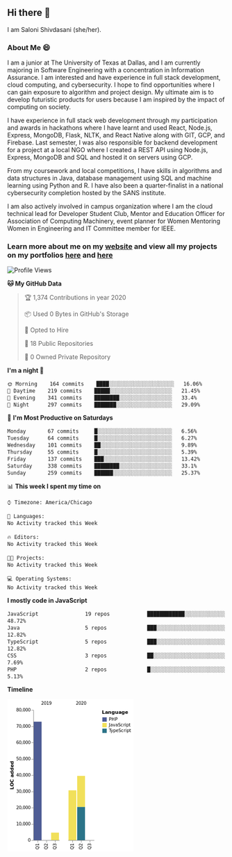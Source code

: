 ## Hi there 👋

I am Saloni Shivdasani (she/her).

### About Me 😄

I am a junior at The University of Texas at Dallas, and I am currently majoring in Software Engineering with a concentration in Information Assurance. I am interested and have experience in full stack development, cloud computing, and cybersecurity. I hope to find opportunities where I can gain exposure to algorithm and project design. My ultimate aim is to develop futuristic products for users because I am inspired by the impact of computing on society.

I have experience in full stack web development through my participation and awards in hackathons where I have learnt and used React, Node.js, Express, MongoDB, Flask, NLTK, and React Native along with GIT, GCP, and Firebase. Last semester, I was also responsible for backend development for a project at a local NGO where I created a REST API using Node.js, Express, MongoDB and SQL and hosted it on servers using GCP. 

From my coursework and local competitions, I have skills in algorithms and data structures in Java, database management using SQL and machine learning using Python and R. I have also been a quarter-finalist in a national cybersecurity completion hosted by the SANS institute.

I am also actively involved in campus organization where I am the cloud technical lead for Developer Student Club, Mentor and Education Officer for Association of Computing Machinery, event planner for Women Mentoring Women in Engineering and IT Committee member for IEEE.

### Learn more about me on my [website](https://www.saloni-shivdasani.codes) and view all my projects on my portfolios [here](https://www.saloni-shivdasani.codes/projects) and  [here](http://devpost.com/SaloniS)

<!--START_SECTION:waka-->
![Profile Views](http://img.shields.io/badge/Profile%20Views-29-blue)

**🐱 My GitHub Data** 

> 🏆 1,374 Contributions in year 2020
 > 
> 📦 Used 0 Bytes in GitHub's Storage 
 > 
> 💼 Opted to Hire
 > 
> 📜 18 Public Repositories 
 > 
> 🔑 0 Owned Private Repository 
 > 
**I'm a night 🦉** 

```text
🌞 Morning    164 commits    ████░░░░░░░░░░░░░░░░░░░░░   16.06% 
🌆 Daytime    219 commits    █████░░░░░░░░░░░░░░░░░░░░   21.45% 
🌃 Evening    341 commits    ████████░░░░░░░░░░░░░░░░░   33.4% 
🌙 Night      297 commits    ███████░░░░░░░░░░░░░░░░░░   29.09%

```
📅 **I'm Most Productive on Saturdays** 

```text
Monday       67 commits     █░░░░░░░░░░░░░░░░░░░░░░░░   6.56% 
Tuesday      64 commits     █░░░░░░░░░░░░░░░░░░░░░░░░   6.27% 
Wednesday    101 commits    ██░░░░░░░░░░░░░░░░░░░░░░░   9.89% 
Thursday     55 commits     █░░░░░░░░░░░░░░░░░░░░░░░░   5.39% 
Friday       137 commits    ███░░░░░░░░░░░░░░░░░░░░░░   13.42% 
Saturday     338 commits    ████████░░░░░░░░░░░░░░░░░   33.1% 
Sunday       259 commits    ██████░░░░░░░░░░░░░░░░░░░   25.37%

```


📊 **This week I spent my time on** 

```text
⌚︎ Timezone: America/Chicago

💬 Languages: 
No Activity tracked this Week

🔥 Editors: 
No Activity tracked this Week

🐱‍💻 Projects: 
No Activity tracked this Week

💻 Operating Systems: 
No Activity tracked this Week

```

**I mostly code in JavaScript** 

```text
JavaScript               19 repos            ████████████░░░░░░░░░░░░░   48.72% 
Java                     5 repos             ███░░░░░░░░░░░░░░░░░░░░░░   12.82% 
TypeScript               5 repos             ███░░░░░░░░░░░░░░░░░░░░░░   12.82% 
CSS                      3 repos             ██░░░░░░░░░░░░░░░░░░░░░░░   7.69% 
PHP                      2 repos             █░░░░░░░░░░░░░░░░░░░░░░░░   5.13%

```


**Timeline**

![Chart not found](https://github.com/SaloniSS/SaloniSS/blob/master/charts/bar_graph.png) 


<!--END_SECTION:waka-->

<!--
**SaloniSS/SaloniSS** is a ✨ _special_ ✨ repository because its `README.md` (this file) appears on your GitHub profile.

Here are some ideas to get you started:

- 🔭 I’m currently working on ...
- 🌱 I’m currently learning ...
- 👯 I’m looking to collaborate on ...
- 🤔 I’m looking for help with ...
- 💬 Ask me about ...
- 📫 How to reach me: ...
- 😄 Pronouns: ...
- ⚡ Fun fact: ...
-->
